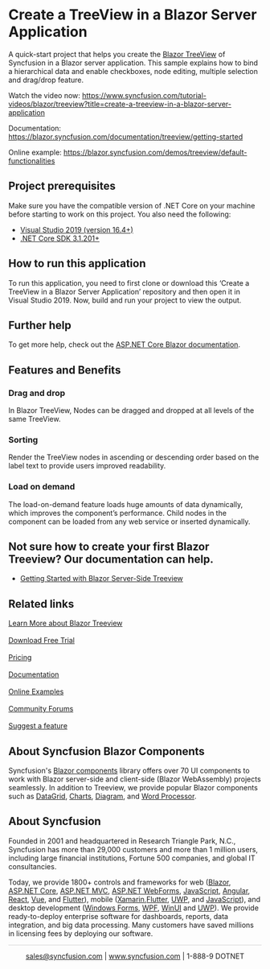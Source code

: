# Create a TreeView in a Blazor Server Application

A quick-start project that helps you create the [Blazor TreeView](https://www.syncfusion.com/blazor-components/blazor-treeview?utm_source=github&utm_medium=listing&utm_campaign=blazor-treeview-github-samples) of Syncfusion in a Blazor server application. This sample explains how to bind a hierarchical data and enable checkboxes, node editing, multiple selection and drag/drop feature.

Watch the video now: https://www.syncfusion.com/tutorial-videos/blazor/treeview?title=create-a-treeview-in-a-blazor-server-application

Documentation: https://blazor.syncfusion.com/documentation/treeview/getting-started

Online example: https://blazor.syncfusion.com/demos/treeview/default-functionalities

## Project prerequisites
Make sure you have the compatible version of .NET Core on your machine before starting to work on this project. You also need the following:
* [Visual Studio 2019 (version 16.4+)]( https://visualstudio.microsoft.com/downloads)
* [.NET Core SDK 3.1.201+](https://dotnet.microsoft.com/download/dotnet-core/3.1)

## How to run this application
To run this application, you need to first clone or download this ‘Create a TreeView in a Blazor Server Application’ repository and then open it in Visual Studio 2019. Now, build and run your project to view the output.

## Further help
To get more help, check out the [ASP.NET Core Blazor documentation](https://docs.microsoft.com/en-us/aspnet/core/blazor).

## Features and Benefits

### Drag and drop
In Blazor TreeView, Nodes can be dragged and dropped at all levels of the same TreeView.

### Sorting
Render the TreeView nodes in ascending or descending order based on the label text to provide users improved readability.

### Load on demand
The load-on-demand feature loads huge amounts of data dynamically, which improves the component’s performance. Child nodes in the component can be loaded from any web service or inserted dynamically.


## Not sure how to create your first Blazor Treeview? Our documentation can help.
* [Getting Started with Blazor Server-Side Treeview](https://blazor.syncfusion.com/documentation/treeview/getting-started?utm_medium=listing&utm_source=github-examples&utm_campaign=blazor-treeview-github-examples)

## Related links
[Learn More about Blazor Treeview](https://www.syncfusion.com/blazor-components/blazor-treeview?utm_source=github&utm_medium=listing&utm_campaign=blazor-treeview-github-samples) <br/><br/>
[Download Free Trial](https://www.syncfusion.com/downloads?utm_source=github&utm_medium=listing&utm_campaign=blazor-treeview-github-samples) <br/><br/>
[Pricing](https://www.syncfusion.com/sales/products/blazor?utm_source=github&utm_medium=listing&utm_campaign=blazor-treeview-github-samples) <br/><br/>
[Documentation](https://blazor.syncfusion.com/documentation/treeview/getting-started?utm_source=github&utm_medium=listing&utm_campaign=blazor-treeview-github-samples) <br/><br/>
[Online Examples](https://blazor.syncfusion.com/demos/treeview/default-functionalities?utm_source=github&utm_medium=listing&utm_campaign=blazor-treeview-github-samples) <br/><br/>
[Community Forums](https://www.syncfusion.com/forums/blazor-components?control=treeview?utm_source=github&utm_medium=listing&utm_campaign=blazor-treeview-github-samples) <br/><br/>
[Suggest a feature](https://www.syncfusion.com/feedback/blazor-components?utm_source=github&utm_medium=listing&utm_campaign=blazor-treeview-github-samples)

## About Syncfusion Blazor Components
Syncfusion's [Blazor components](https://www.syncfusion.com/blazor-components?utm_source=github&utm_medium=listing&utm_campaign=blazor-treeview-github-samples) library offers over 70 UI components to work with Blazor server-side and client-side (Blazor WebAssembly) projects seamlessly. In addition to Treeview, we provide popular Blazor components such as [DataGrid](https://www.syncfusion.com/blazor-components/blazor-datagrid?utm_source=github&utm_medium=listing&utm_campaign=blazor-treeview-github-samples), [Charts](https://www.syncfusion.com/blazor-components/blazor-charts?utm_source=github&utm_medium=listing&utm_campaign=blazor-treeview-github-samples), [Diagram](https://www.syncfusion.com/blazor-components/blazor-diagram?utm_source=github&utm_medium=listing&utm_campaign=blazor-treeview-github-samples), and [Word Processor](https://www.syncfusion.com/blazor-components/blazor-word-processor?utm_source=github&utm_medium=listing&utm_campaign=blazor-treeview-github-samples).

## About Syncfusion
Founded in 2001 and headquartered in Research Triangle Park, N.C., Syncfusion has more than 29,000 customers and more than 1 million users, including large financial institutions, Fortune 500 companies, and global IT consultancies.
 
Today, we provide 1800+ controls and frameworks for web ([Blazor](https://www.syncfusion.com/blazor-components?utm_source=github&utm_medium=listing&utm_campaign=blazor-treeview-github-samples), [ASP.NET Core](https://www.syncfusion.com/aspnet-core-ui-controls?utm_source=github&utm_medium=listing&utm_campaign=blazor-treeview-github-samples), [ASP.NET MVC](https://www.syncfusion.com/aspnet-mvc-ui-controls?utm_source=github&utm_medium=listing&utm_campaign=blazor-treeview-github-samples), [ASP.NET WebForms](https://www.syncfusion.com/jquery/aspnet-webforms-ui-controls?utm_source=github&utm_medium=listing&utm_campaign=blazor-treeview-github-samples), [JavaScript](https://www.syncfusion.com/javascript-ui-controls?utm_source=github&utm_medium=listing&utm_campaign=blazor-treeview-github-samples), [Angular](https://www.syncfusion.com/angular-components?utm_source=github&utm_medium=listing&utm_campaign=blazor-treeview-github-samples), [React](https://www.syncfusion.com/react-components?utm_source=github&utm_medium=listing&utm_campaign=blazor-treeview-github-samples), [Vue](https://www.syncfusion.com/vue-components?utm_source=github&utm_medium=listing&utm_campaign=blazor-treeview-github-samples), and [Flutter](https://www.syncfusion.com/flutter-widgets?utm_source=github&utm_medium=listing&utm_campaign=blazor-treeview-github-samples)), mobile ([Xamarin](https://www.syncfusion.com/xamarin-ui-controls?utm_source=github&utm_medium=listing&utm_campaign=blazor-treeview-github-samples),[Flutter](https://www.syncfusion.com/flutter-widgets?utm_source=github&utm_medium=listing&utm_campaign=blazor-treeview-github-samples), [UWP](https://www.syncfusion.com/uwp-ui-controls?utm_source=github&utm_medium=listing&utm_campaign=blazor-treeview-github-samples), and [JavaScript](https://www.syncfusion.com/javascript-ui-controls?utm_source=github&utm_medium=listing&utm_campaign=blazor-treeview-github-samples)), and desktop development ([Windows Forms](https://www.syncfusion.com/winforms-ui-controls?utm_source=github&utm_medium=listing&utm_campaign=blazor-treeview-github-samples), [WPF](https://www.syncfusion.com/wpf-controls?utm_source=github&utm_medium=listing&utm_campaign=blazor-treeview-github-samples), [WinUI](https://www.syncfusion.com/winui-controls?utm_source=github&utm_medium=listing&utm_campaign=blazor-treeview-github-samples) and [UWP](https://www.syncfusion.com/uwp-ui-controls?utm_source=github&utm_medium=listing&utm_campaign=blazor-treeview-github-samples)). We provide ready-to-deploy enterprise software for dashboards, reports, data integration, and big data processing. Many customers have saved millions in licensing fees by deploying our software.

		
<hr style="height:0.3px;border:none;color:lightgrey;background-color:lightgrey;" />

<p align="center">
  <a href="mailto:sales@syncfusion.com?Subject=Syncfusion Blazor Treeview - Github" target="_top">sales@syncfusion.com</a> | <a href="https://www.syncfusion.com?utm_source=github&utm_medium=listing&utm_campaign=blazor-treeview-github-samples">www.syncfusion.com</a> | 1-888-9 DOTNET <br>
</p>